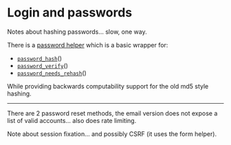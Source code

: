 
# Login and passwords

Notes about hashing passwords... slow, one way.

There is a [password helper](https://github.com/craigfrancis/framework/blob/master/framework/0.1/library/class/password.php) which is a basic wrapper for:

- [`password_hash`](https://php.net/password_hash)()
- [`password_verify`](https://php.net/password_verify)()
- [`password_needs_rehash`](https://php.net/password_needs_rehash)()

While providing backwards computability support for the old md5 style hashing.

---

There are 2 password reset methods, the email version does not expose a list of valid accounts... also does rate limiting.

Note about session fixation... and possibly CSRF (it uses the form helper).
